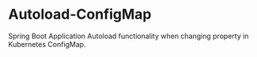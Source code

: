 # Autoload-ConfigMap
Spring Boot Application Autoload functionality when changing property in Kubernetes ConfigMap.
